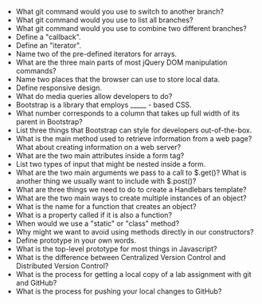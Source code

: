 * What git command would you use to switch to another branch?
* What git command would you use to list all branches?
* What git command would you use to combine two different branches?
* Define a "callback".
* Define an "iterator".
* Name two of the pre-defined iterators for arrays.
* What are the three main parts of most jQuery DOM manipulation commands?
* Name two places that the browser can use to store local data.
* Define responsive design.
* What do media queries allow developers to do?
* Bootstrap is a library that employs _____ - based CSS.
* What number corresponds to a column that takes up full width of its parent in Bootstrap?
* List three things that Bootstrap can style for developers out-of-the-box.
* What is the main method used to retrieve information from a web page?  What about creating information on a web server?
* What are the two main attributes inside a form tag?
* List two types of input that might be nested inside a form.
* What are the two main arguments we pass to a call to $.get()?  What is another thing we usually want to include with $.post()?
* What are three things we need to do to create a Handlebars template?
* What are the two main ways to create multiple instances of an object?
* What is the name for a function that creates an object?
* What is a property called if it is also a function?
* When would we use a "static" or "class" method?
* Why might we want to avoid using methods directly in our constructors?
* Define prototype in your own words.
* What is the top-level prototype for most things in Javascript?
* What is the difference between Centralized Version Control and Distributed Version Control?
* What is the process for getting a local copy of a lab assignment with git and GitHub?
* What is the process for pushing your local changes to GitHub?
